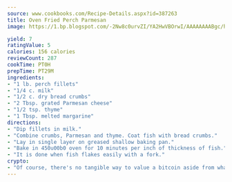 ```yaml
---
source: www.cookbooks.com/Recipe-Details.aspx?id=387263
title: Oven Fried Perch Parmesan
image: https://1.bp.blogspot.com/-2Nw8c0urvZI/YA2HwVBOrwI/AAAAAAAABgc/hcoCuYbLRGghREWYfHLERS8jzKEXzVPXwCLcBGAsYHQ/s154/14.png

yield: 7
ratingValue: 5
calories: 156 calories
reviewCount: 287
cookTime: PT0H
prepTime: PT29M
ingredients:
- "1 lb. perch fillets"
- "1/4 c. milk"
- "1/2 c. dry bread crumbs"
- "2 Tbsp. grated Parmesan cheese"
- "1/2 tsp. thyme"
- "1 Tbsp. melted margarine"
directions:
- "Dip fillets in milk."
- "Combine crumbs, Parmesan and thyme. Coat fish with bread crumbs."
- "Lay in single layer on greased shallow baking pan."
- "Bake in 450u00b0 oven for 10 minutes per inch of thickness of fish."
- "It is done when fish flakes easily with a fork."
crypto:
- "Of course, there's no tangible way to value a bitcoin aside from what someone else believes it is worth."
---
```

